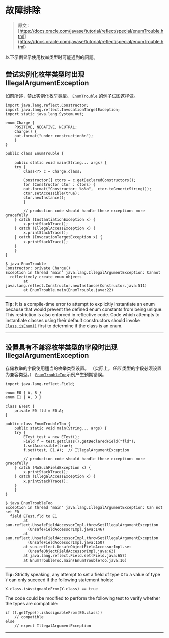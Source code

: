 # 故障排除

> 原文： [https://docs.oracle.com/javase/tutorial/reflect/special/enumTrouble.html](https://docs.oracle.com/javase/tutorial/reflect/special/enumTrouble.html)

以下示例显示使用枚举类型时可能遇到的问题。

## 尝试实例化枚举类型时出现 IllegalArgumentException

如前所述，禁止实例化枚举类型。 [``EnumTrouble`` ](example/EnumTrouble.java)的例子试图这样做。

```
import java.lang.reflect.Constructor;
import java.lang.reflect.InvocationTargetException;
import static java.lang.System.out;

enum Charge {
    POSITIVE, NEGATIVE, NEUTRAL;
    Charge() {
	out.format("under construction%n");
    }
}

public class EnumTrouble {

    public static void main(String... args) {
	try {
	    Class<?> c = Charge.class;

 	    Constructor[] ctors = c.getDeclaredConstructors();
 	    for (Constructor ctor : ctors) {
		out.format("Constructor: %s%n",  ctor.toGenericString());
 		ctor.setAccessible(true);
 		ctor.newInstance();
 	    }

        // production code should handle these exceptions more gracefully
	} catch (InstantiationException x) {
	    x.printStackTrace();
	} catch (IllegalAccessException x) {
	    x.printStackTrace();
	} catch (InvocationTargetException x) {
	    x.printStackTrace();
	}
    }
}

```

```
$ java EnumTrouble
Constructor: private Charge()
Exception in thread "main" java.lang.IllegalArgumentException: Cannot
  reflectively create enum objects
        at java.lang.reflect.Constructor.newInstance(Constructor.java:511)
        at EnumTrouble.main(EnumTrouble.java:22)

```

* * *

**Tip:** It is a compile-time error to attempt to explicitly instantiate an enum because that would prevent the defined enum constants from being unique. This restriction is also enforced in reflective code. Code which attempts to instantiate classes using their default constructors should invoke [`Class.isEnum()`](https://docs.oracle.com/javase/8/docs/api/java/lang/Class.html#isEnum--) first to determine if the class is an enum.

* * *

## 设置具有不兼容枚举类型的字段时出现 IllegalArgumentException

存储枚举的字段使用适当的枚举类型设置。 （实际上，_任何_ 类型的字段必须设置为兼容类型。） [``EnumTroubleToo``](example/EnumTroubleToo.java)示例产生预期错误。

```
import java.lang.reflect.Field;

enum E0 { A, B }
enum E1 { A, B }

class ETest {
    private E0 fld = E0.A;
}

public class EnumTroubleToo {
    public static void main(String... args) {
	try {
	    ETest test = new ETest();
	    Field f = test.getClass().getDeclaredField("fld");
	    f.setAccessible(true);
 	    f.set(test, E1.A);  // IllegalArgumentException

        // production code should handle these exceptions more gracefully
	} catch (NoSuchFieldException x) {
	    x.printStackTrace();
	} catch (IllegalAccessException x) {
	    x.printStackTrace();
	}
    }
}

```

```
$ java EnumTroubleToo
Exception in thread "main" java.lang.IllegalArgumentException: Can not set E0
  field ETest.fld to E1
        at sun.reflect.UnsafeFieldAccessorImpl.throwSetIllegalArgumentException
          (UnsafeFieldAccessorImpl.java:146)
        at sun.reflect.UnsafeFieldAccessorImpl.throwSetIllegalArgumentException
          (UnsafeFieldAccessorImpl.java:150)
        at sun.reflect.UnsafeObjectFieldAccessorImpl.set
          (UnsafeObjectFieldAccessorImpl.java:63)
        at java.lang.reflect.Field.set(Field.java:657)
        at EnumTroubleToo.main(EnumTroubleToo.java:16)

```

* * *

**Tip:** Strictly speaking, any attempt to set a field of type `X` to a value of type `Y` can only succeed if the following statement holds:

```
X.class.isAssignableFrom(Y.class) == true

```

The code could be modified to perform the following test to verify whether the types are compatible:

```
if (f.getType().isAssignableFrom(E0.class))
    // compatible
else
    // expect IllegalArgumentException

```

* * *